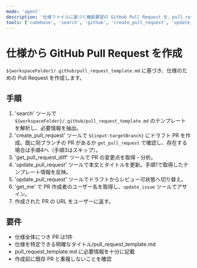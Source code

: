 ```yaml
---
mode: 'agent'
description: '仕様ファイルに基づく機能要望の GitHub Pull Request を、pull_request_template.md を用いて作成します。'
tools: ['codebase', 'search', 'github', 'create_pull_request', 'update_pull_request', 'get_pull_request_diff']
---
```

# 仕様から GitHub Pull Request を作成

`${workspaceFolder}/.github/pull_request_template.md` に基づき、仕様のための Pull Request を作成します。

## 手順

1. 'search' ツールで `${workspaceFolder}/.github/pull_request_template.md` のテンプレートを解析し、必要情報を抽出。
2. 'create_pull_request' ツールで `${input:targetBranch}` にドラフト PR を作成。既に同ブランチの PR があるか `get_pull_request` で確認し、存在する場合は手順4へ（手順3はスキップ）。
3. 'get_pull_request_diff' ツールで PR の変更点を取得・分析。
4. 'update_pull_request' ツールで本文とタイトルを更新。手順1で取得したテンプレート情報を反映。
5. 'update_pull_request' ツールでドラフトからレビュー可状態へ切り替え。
6. 'get_me' で PR 作成者のユーザー名を取得し、`update_issue` ツールでアサイン。
7. 作成された PR の URL をユーザーに返す。

## 要件
- 仕様全体につき PR は1件
- 仕様を特定できる明確なタイトル/pull_request_template.md
- pull_request_template.md に必要情報を十分に記載
- 作成前に既存 PR と重複しないことを確認
